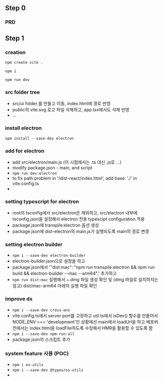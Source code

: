 
## Step 0
### PRD

## Step 1
### creation
``` npm create vite . ```

``` npm i ```

``` npm run dev ```

### src folder tree 
- src/ui folder 를 만들고 이동, index.html에 경로 반영
- public의 vite.svg 로고 파일 삭제하고, app.tsx에서도 삭제 반영
- ...

### install electron
``` npm install --save-dev electron ```

### add for electron
- add src/electron/main.js (이 시점에서는 .ts 대신 .js로 ...)
- modify package.json - main, and script
- ``` npm run dev:electron  ```
- to fix path problem in '/dist-react/index.html', add base: './' in vite.config.ts
-  
### setting typescript for electron
- root의 tsconfig에서 src/electron은 제외하고, src/electron 내부에 tsconfig.json을 설정해서 electron 전용 typescipt configuration 적용
- package.json에 transpile:electron 옵션 생성
- package.json에 dist-electron의 main.js가 실행되도록 main의 경로 변경

### setting electron builder
- ``` npm i --save-dev electron-builder ```
- electron-builder.json으로 설정을 하고 
- package.json에서 '"dist:mac": "npm run transpile:electron && npm run build && electron-builder --mac --arm64",' 추가하고 
- ``` npm run dist:mac ``` 실행해서 ~.dmg 파일 생성 확인 및 (dmg 파일로 설치하지는 않고) dist/mac-arm64 아래의 실행 파일 확인

### improve dx
- ``` npm i --save-dev cross-env ```
- vite.config.ts에서 server port를 고정하고 util.ts에서 isDev() 함수를 만들어서 NODE_ENV === 'development'인 상황에선 main에서 loadUrl을 하고 배포버전에서는 index.html을 loadFile하도록 수정해서 HMR을 활용할 수 있도록 함
- ``` npm i --save-dev npm-run-all ```
- package.json의 스크립트 추가
  
### system feature 사용 (POC)
- ``` npm i os-utils ```
- ``` npm i --save-dev @types/os-utils ```
- 